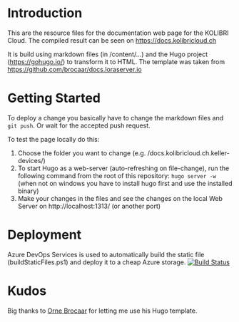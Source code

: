 # Introduction 
This are the resource files for the documentation web page for the KOLIBRI Cloud. The compiled result can be seen on https://docs.kolibricloud.ch

It is build using markdown files (in /content/...) and the Hugo project (https://gohugo.io/) to transform it to HTML.
The template was taken from https://github.com/brocaar/docs.loraserver.io

# Getting Started
To deploy a change you basically have to change the markdown files and ```git push```. Or wait for the accepted push request. 

To test the page locally do this:
1.	Choose the folder you want to change (e.g. /docs.kolibricloud.ch.keller-devices/)
2.	To start Hugo as a web-server (auto-refreshing on file-change), run the following command from the root of this repository: ```hugo server -w``` (when not on windows you have to install hugo first and use the installed binary)
3.	Make your changes in the files and see the changes on the local Web Server on http://localhost:1313/ (or another port)

# Deployment
Azure DevOps Services is used to automatically build the static file (buildStaticFiles.ps1) and deploy it to a cheap Azure storage.
[![Build Status](https://kellerdruck.visualstudio.com/Keller%20Cloud/_apis/build/status/Documentation%20-%20CI)](https://kellerdruck.visualstudio.com/Keller%20Cloud/_build/latest?definitionId=27)

# Kudos
Big thanks to [Orne Brocaar](https://github.com/brocaar) for letting me use his Hugo template.
